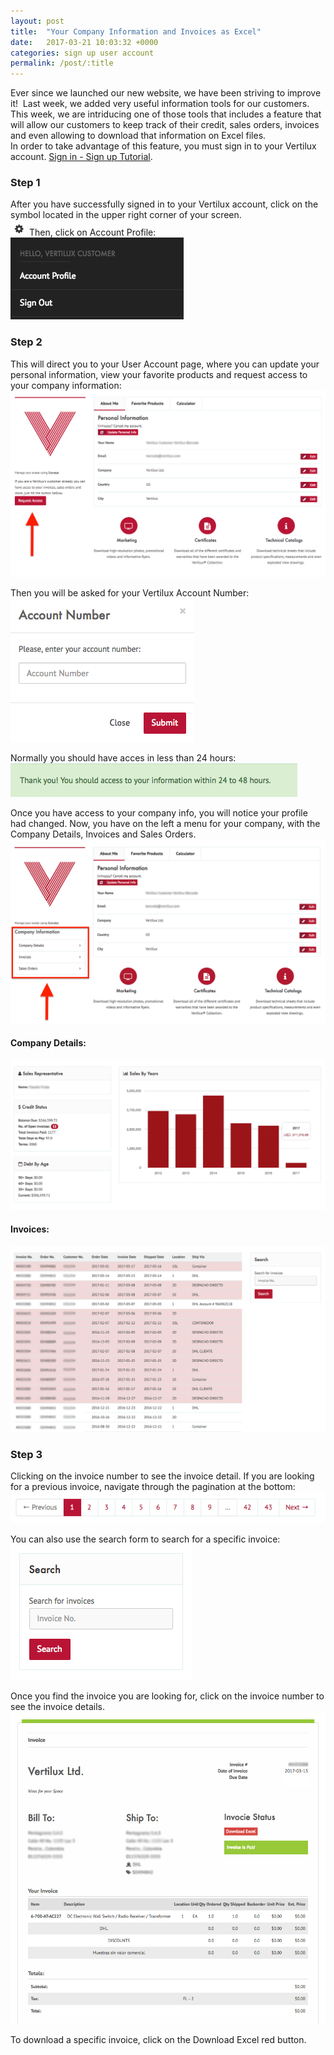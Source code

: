 ```yaml
---
layout: post
title:  "Your Company Information and Invoices as Excel"
date:   2017-03-21 10:03:32 +0000
categories: sign up user account
permalink: /post/:title
---
```

Ever since we launched our new website, we have been striving to improve it! 
Last week, we added very useful information tools for our customers.   
This week, we are intriducing one of those tools that includes a feature that will allow our customers to keep track of their credit, sales orders, invoices and even allowing to download that information on Excel files.    
In order to take advantage of this feature, you must sign in to your Vertilux account.
[Sign in - Sign up Tutorial](/post/how-to-sign-up).   

### Step 1
After you have successfully signed in to your Vertilux account, click on the
symbol located in the upper right corner of your screen.   
![Cog - Top Right](/assets/images/posts/cog.png)
Then, click on Account Profile:   
![Account Profile Link](/assets/images/posts/account_profile_link.png)   

### Step 2
This will direct you to your User Account page, where you can update your personal
information, view your favorite products and request access to your company information:   
![Company Access Request](/assets/images/posts/company_access_request.png)   

Then you will be asked for your Vertilux Account Number:
![Account Number](/assets/images/posts/account_number_form.png)   

Normally you should have acces in less than 24 hours:
![Submit Message](/assets/images/posts/submit_message.png)   

Once you have access to your company info, you will notice your profile had changed.
Now, you have on the left a menu for your company, with the Company Details, Invoices
and Sales Orders.
![Submit Message](/assets/images/posts/profile_with_company.png)   

#### Company Details:
![Submit Message](/assets/images/posts/company_details.png)   

#### Invoices:
![Submit Message](/assets/images/posts/invoices.png)   

### Step 3
Clicking on the invoice number to see the invoice detail. If you are looking for a
previous invoice, navigate through the pagination at the bottom:   
![Invoice Pagination](/assets/images/posts/invoice_pagination.png)   

You can also use the search form to search for a specific invoice:   
![Invoice Search](/assets/images/posts/invoice_search.png)   

Once you find the invoice you are looking for, click on the invoice number to see
the invoice details.   
![Invoice Details](/assets/images/posts/invoice_detail.png)   

To download a specific invoice, click on the Download Excel red button.
